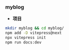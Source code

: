 ### myblog

- **项目**
```bash
mkdir myblog && cd myblog/
npm add -D vitepress@next
npx vitepress init
npm run docs:dev
```

